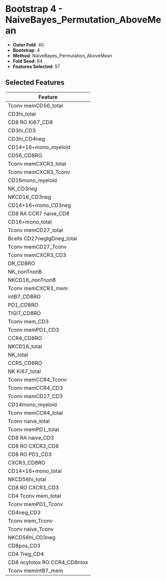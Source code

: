 # Bootstrap 4 - NaiveBayes_Permutation_AboveMean

- **Outer Fold**: 40
- **Bootstrap**: 4
- **Method**: NaiveBayes_Permutation_AboveMean
- **Fold Seed**: 84
- **Features Selected**: 57

## Selected Features

| Feature |
|---------|
| Tconv memCD56_total |
| CD3hi_total |
| CD8 RO Ki67_CD8 |
| CD3hi_CD3 |
| CD3hi_CD4neg |
| CD14+16+mono_myeloid |
| CD56_CD8RO |
| Tconv memCXCR3_total |
| Tconv memCXCR3_Tconv |
| CD16mono_myeloid |
| NK_CD3neg |
| NKCD16_CD3neg |
| CD14+16+mono_CD3neg |
| CD8 RA CCR7 naive_CD8 |
| CD16+mono_total |
| Tconv memCD27_total |
| Bcells CD27negIgDneg_total |
| Tconv memCD27_Tconv |
| Tconv memCXCR3_CD3 |
| DR_CD8RO |
| NK_nonTnonB |
| NKCD16_nonTnonB |
| Tconv memCXCR3_mem |
| intB7_CD8RO |
| PD1_CD8RO |
| TIGIT_CD8RO |
| Tconv mem_CD3 |
| Tconv memPD1_CD3 |
| CCR4_CD8RO |
| NKCD16_total |
| NK_total |
| CCR5_CD8RO |
| NK Ki67_total |
| Tconv memCCR4_Tconv |
| Tconv memCCR4_CD3 |
| Tconv memCD27_CD3 |
| CD14mono_myeloid |
| Tconv memCCR4_total |
| Tconv naive_total |
| Tconv memPD1_total |
| CD8 RA naive_CD3 |
| CD8 RO CXCR3_CD8 |
| CD8 RO PD1_CD3 |
| CXCR3_CD8RO |
| CD14+16+mono_total |
| NKCD56hi_total |
| CD8 RO CXCR3_CD3 |
| CD4 Tconv mem_total |
| Tconv memPD1_Tconv |
| CD4neg_CD3 |
| Tconv mem_Tconv |
| Tconv naive_Tconv |
| NKCD56hi_CD3neg |
| CD8pos_CD3 |
| CD4 Treg_CD4 |
| CD8 ncytotox RO CCR4_CD8ntox |
| Tconv memintB7_mem |
